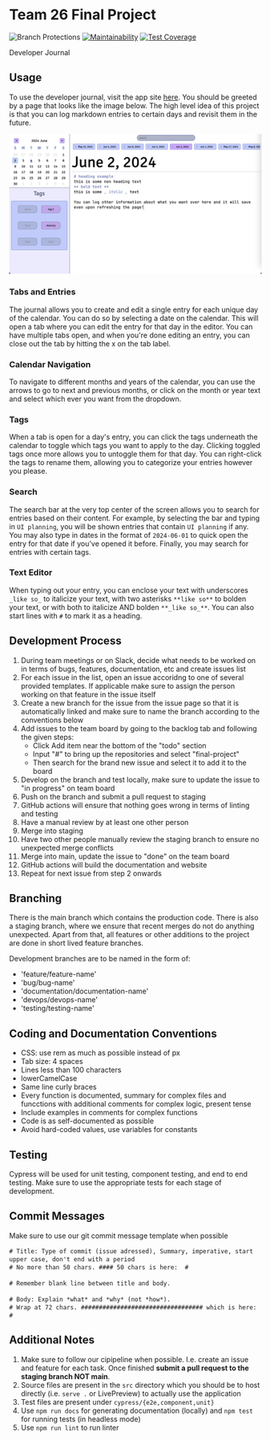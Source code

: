 # Team 26 Final Project
![Branch Protections](https://github.com/cse110-sp24-group26/final-project/actions/workflows/branch_protections.yml/badge.svg)
[![Maintainability](https://api.codeclimate.com/v1/badges/dc240009287fe02ee564/maintainability)](https://codeclimate.com/github/cse110-sp24-group26/final-project/maintainability)
[![Test Coverage](https://api.codeclimate.com/v1/badges/dc240009287fe02ee564/test_coverage)](https://codeclimate.com/github/cse110-sp24-group26/final-project/test_coverage)

Developer Journal

## Usage

To use the developer journal, visit the app site [here](https://cse110-sp24-group26.github.io/final-project/). You should be greeted by a page that looks like the image below. The high level idea of this project is that you can log markdown entries to certain days and revisit them in the future.

![home page](landing.png)

### Tabs and Entries

The journal allows you to create and edit a single entry for each unique day of the calendar. You can do so by selecting a date on the calendar. This will open a tab where you can edit the entry for that day in the editor. You can have multiple tabs open, and when you're done editing an entry, you can close out the tab by hitting the x on the tab label.

### Calendar Navigation

To navigate to different months and years of the calendar, you can use the arrows to go to next and previous months, or click on the month or year text and select which ever you want from the dropdown.

### Tags

When a tab is open for a day's entry, you can click the tags underneath the calendar to toggle which tags you want to apply to the day. Clicking toggled tags once more allows you to untoggle them for that day. You can right-click the tags to rename them, allowing you to categorize your entries however you please.

### Search

The search bar at the very top center of the screen allows you to search for entries based on their content. For example, by selecting the bar and typing in `UI planning`, you will be shown entries that contain `UI planning` if any. You may also type in dates in the format of `2024-06-01` to quick open the entry for that date if you've opened it before. Finally, you may search for entries with certain tags.

### Text Editor

When typing out your entry, you can enclose your text with underscores `_like so_` to italicize your text, with two asterisks `**like so**` to bolden your text, or with both to italicize AND bolden `**_like so_**`. You can also start lines with `#` to mark it as a heading.

## Development Process
1. During team meetings or on Slack, decide what needs to be worked on in terms of bugs, features, documentation, etc and create issues list
2. For each issue in the list, open an issue accoridng to one of several provided templates. If applicable make sure to assign the person working on that feature in the issue itself
3. Create a new branch for the issue from the issue page so that it is automatically linked and make sure to name the branch according to the conventions below 
4. Add issues to the team board by going to the backlog tab and following the given steps:
    -  Click Add item near the bottom of the "todo" section
    - Input "#" to bring up the repositories and select "final-project"
    - Then search for the brand new issue and select it to add it to the board
5. Develop on the branch and test locally, make sure to update the issue to "in progress" on team board
6. Push on the branch and submit a pull request to staging
7. GitHub actions will ensure that nothing goes wrong in terms of linting and testing
8. Have a manual review by at least one other person
9. Merge into staging
10. Have two other people manually review the staging branch to ensure no unexpected merge conflicts
11. Merge into main, update the issue to "done" on the team board
12. GitHub actions will build the documentation and website
13. Repeat for next issue from step 2 onwards

## Branching
There is the main branch which contains the production code. There is also a staging branch, where we ensure that recent merges do not do anything unexpected. Apart from that, all features or other additions to the project are done in short lived feature branches. 

Development branches are to be named in the form of:
- 'feature/feature-name'
- 'bug/bug-name'
- 'documentation/documentation-name'
- 'devops/devops-name'
- 'testing/testing-name' 

## Coding and Documentation Conventions
- CSS: use rem as much as possible instead of px
- Tab size: 4 spaces
- Lines less than 100 characters
- lowerCamelCase
- Same line curly braces
- Every function is documented, summary for complex files and funcctions with additional comments for complex logic, present tense
- Include examples in comments for complex functions
- Code is as self-documented as possible
- Avoid hard-coded values, use variables for constants

## Testing
Cypress will be used for unit testing, component testing, and end to end testing. Make sure to use the appropriate tests for each stage of development.

## Commit Messages
Make sure to use our git commit message template when possible

```
# Title: Type of commit (issue adressed), Summary, imperative, start upper case, don't end with a period
# No more than 50 chars. #### 50 chars is here:  #

# Remember blank line between title and body.

# Body: Explain *what* and *why* (not *how*).
# Wrap at 72 chars. ################################## which is here:  #
```

## Additional Notes
1. Make sure to follow our cipipeline when possible. I.e. create an issue and feature for each task. Once finished **submit a pull request to the staging branch NOT main**.
2. Source files are present in the `src` directory which you should be to host directly (i.e. `serve .` or LivePreview) to actually use the application
3. Test files are present under `cypress/{e2e,component,unit}`
4. Use `npm run docs` for generating documentation (locally) and `npm test` for running tests (in headless mode)
5. Use `npm run lint` to run linter

